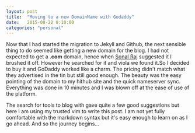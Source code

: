 ```yaml
---
layout: post
title:  "Moving to a new DomainName with Godaddy"
date:   2015-08-22 0:10:00
categories: "personal" 
---
```

Now that I had started the migration to Jekyll and Github, the next sensible
thing to do seemed like getting a new domain for the blog. I had not expected to
get a **.com** domain, hence when [Sonal Raj](http://www.sonalraj.com) suggested
it I brushed it off. However he searched for it and viola we found it.So I
decided to buy it and GoDaddy worked like a charm. The pricing didn't match what
they advertised in the tin but still good enough. The beauty was the easy
pointing of the domain to my hithub site and the quick nameserver sync.
Everything was done in 10 minutes and I was blown off at the ease of use of the
platform.

The search for tools to blog with gave quite a few good suggestions but here I
am using my trusted vim to write this post. I am not yet fully comfortable with
the markdown syntax but it's easy enough to learn on as I go ahead. And so the
journey begins...
